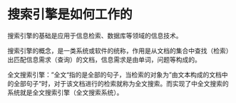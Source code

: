 # 搜索引擎是如何工作的

搜索引擎的基础是应用于信息检索、数据库等领域的信息技术。

搜索引擎的概念，是一类系统或软件的统称，作用是从文档的集合中查找（检索）出匹配信息需求（查询）的文档，信息需求是由单词，问题等构成的。

全文搜索引擎：”全文“指的是全部的句子，当检索的对象为”由文本构成的文档中的全部句子“时，对于该文档进行的检索就称为全文搜索。而实现了中全文搜索的系统就是全文搜索引擎（全文搜索系统）。

